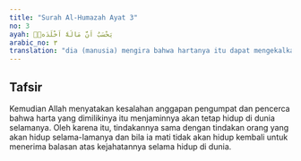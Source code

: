 ```yaml
---
title: "Surah Al-Humazah Ayat 3"
no: 3
ayah: يَحْسَبُ اَنَّ مَالَهٗٓ اَخْلَدَهٗۚ
arabic_no: ٣
translation: "dia (manusia) mengira bahwa hartanya itu dapat mengekalkannya."
---
```


## Tafsir

Kemudian Allah menyatakan kesalahan anggapan pengumpat dan pencerca bahwa harta yang dimilikinya itu menjaminnya akan tetap hidup di dunia selamanya. Oleh karena itu, tindakannya sama dengan tindakan orang yang akan hidup selama-lamanya dan bila ia mati tidak akan hidup kembali untuk menerima balasan atas kejahatannya selama hidup di dunia.